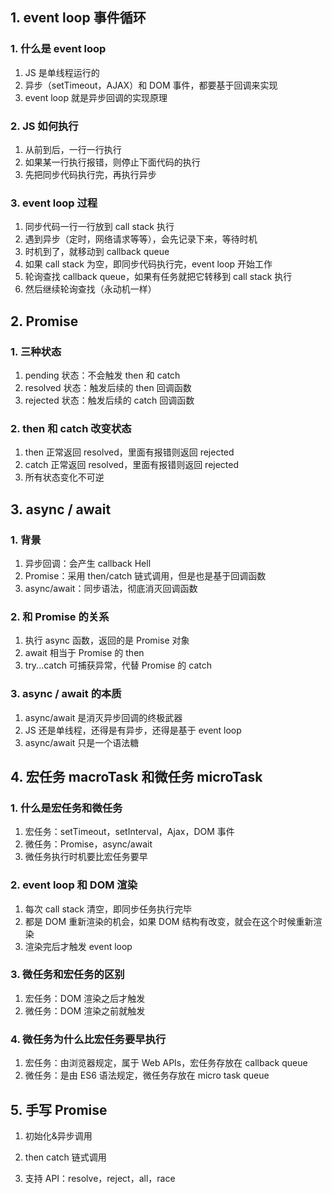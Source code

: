 ## 1. event loop 事件循环

### 1. 什么是 event loop

1. JS 是单线程运行的
2. 异步（setTimeout，AJAX）和 DOM 事件，都要基于回调来实现
3. event loop 就是异步回调的实现原理

### 2. JS 如何执行

1. 从前到后，一行一行执行
2. 如果某一行执行报错，则停止下面代码的执行
3. 先把同步代码执行完，再执行异步

### 3. event loop 过程

1. 同步代码一行一行放到 call stack 执行
2. 遇到异步（定时，网络请求等等），会先记录下来，等待时机
3. 时机到了，就移动到 callback queue
4. 如果 call stack 为空，即同步代码执行完，event loop 开始工作
5. 轮询查找 callback queue，如果有任务就把它转移到 call stack 执行
6. 然后继续轮询查找（永动机一样）

## 2. Promise

### 1. 三种状态

1. pending 状态：不会触发 then 和 catch
2. resolved 状态：触发后续的 then 回调函数
3. rejected 状态：触发后续的 catch 回调函数

### 2. then 和 catch 改变状态

1. then 正常返回 resolved，里面有报错则返回 rejected
2. catch 正常返回 resolved，里面有报错则返回 rejected
3. 所有状态变化不可逆

## 3. async / await

### 1. 背景

1. 异步回调：会产生 callback Hell
2. Promise：采用 then/catch 链式调用，但是也是基于回调函数
3. async/await：同步语法，彻底消灭回调函数

### 2. 和 Promise 的关系

1. 执行 async 函数，返回的是 Promise 对象
2. await 相当于 Promise 的 then
3. try...catch 可捕获异常，代替 Promise 的 catch

### 3. async / await 的本质

1. async/await 是消灭异步回调的终极武器
2. JS 还是单线程，还得是有异步，还得是基于 event loop
3. async/await 只是一个语法糖

## 4. 宏任务 macroTask 和微任务 microTask

### 1. 什么是宏任务和微任务

1. 宏任务：setTimeout，setInterval，Ajax，DOM 事件
2. 微任务：Promise，async/await
3. 微任务执行时机要比宏任务要早

### 2. event loop 和 DOM 渲染

1. 每次 call stack 清空，即同步任务执行完毕
2. 都是 DOM 重新渲染的机会，如果 DOM 结构有改变，就会在这个时候重新渲染
3. 渲染完后才触发 event loop

### 3. 微任务和宏任务的区别

1. 宏任务：DOM 渲染之后才触发
2. 微任务：DOM 渲染之前就触发

### 4. 微任务为什么比宏任务要早执行

1. 宏任务：由浏览器规定，属于 Web APIs，宏任务存放在 callback queue
2. 微任务：是由 ES6 语法规定，微任务存放在 micro task queue

## 5. 手写 Promise

1. 初始化&异步调用

2. then catch 链式调用

3. 支持 API：resolve，reject，all，race
